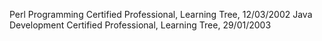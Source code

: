 Perl Programming Certified Professional, Learning Tree, 12/03/2002
Java Development Certified Professional, Learning Tree, 29/01/2003
